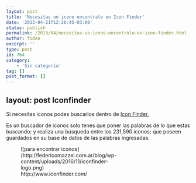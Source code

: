 ```yaml
---
layout: post
title: 'Necesitas un icono encontralo en Icon Finder'
date: '2013-04-21T12:26:45-03:00'
status: publish
permalink: /2013/04/necesitas-un-icono-encontralo-en-icon-finder.html
author: fideo
excerpt: ''
type: post
id: 764
category:
    - 'Sin categoría'
tag: []
post_format: []
---
```

layout: post
Iconfinder
----------

Si necesitas iconos podes buscarlos dentro de [Icon Finder.](http://www.iconfinder.com "icon finder")

Es un buscador de iconos solo tenes que poner las palabras de lo que estas buscando; y realiza una búsqueda entre los 231,590 iconos; que poseen guardados en su base de datos de las palabras ingresadas.

<figure aria-describedby="caption-attachment-765" class="wp-caption alignnone" id="attachment_765" style="width: 300px">![para encontrar iconos](http://federicomazzei.com.ar/blog/wp-content/uploads/2016/11/iconfinder-logo.png)<figcaption class="wp-caption-text" id="caption-attachment-765">http://www.iconfinder.com/</figcaption></figure>